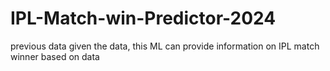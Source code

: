 # IPL-Match-win-Predictor-2024
previous data given the data, this ML can provide information on IPL match winner based on data

